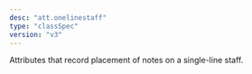 ```yaml
---
desc: "att.onelinestaff"
type: "classSpec"
version: "v3"
---
```


Attributes that record placement of notes on a single-line staff.